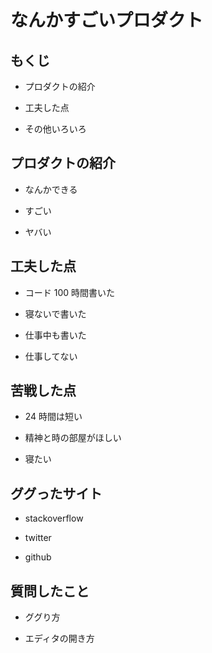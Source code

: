 # なんかすごいプロダクト

## もくじ

- プロダクトの紹介

- 工夫した点

- その他いろいろ

## プロダクトの紹介

- なんかできる

- すごい

- ヤバい

## 工夫した点

- コード 100 時間書いた

- 寝ないで書いた

- 仕事中も書いた

- 仕事してない

## 苦戦した点

- 24 時間は短い

- 精神と時の部屋がほしい

- 寝たい

## ググったサイト

- stackoverflow

- twitter

- github

## 質問したこと

- ググり方

- エディタの開き方
